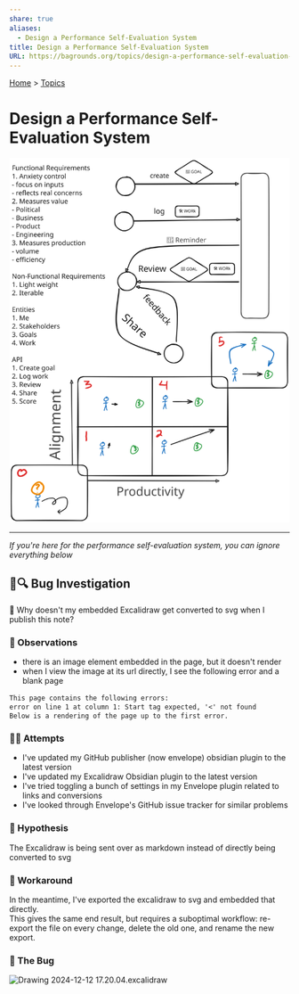 ```yaml
---
share: true
aliases:
  - Design a Performance Self-Evaluation System
title: Design a Performance Self-Evaluation System
URL: https://bagrounds.org/topics/design-a-performance-self-evaluation-system
---
```

[Home](../index.md) > [Topics](./index.md)  
# Design a Performance Self-Evaluation System  
![design-a-performance-self-evaluation-system](../design-a-performance-self-evaluation-system.svg)  
  
---  
_If you're here for the performance self-evaluation system, you can ignore everything below_  
## 🦟🔍 Bug Investigation  
🤔 Why doesn't my embedded Excalidraw get converted to svg when I publish this note?  
### 👀 Observations  
- there is an image element embedded in the page, but it doesn't render  
- when I view the image at its url directly, I see the following error and a blank page  
```  
This page contains the following errors:  
error on line 1 at column 1: Start tag expected, '<' not found  
Below is a rendering of the page up to the first error.  
```  
  
### 🧑‍🔬 Attempts  
- I've updated my GitHub publisher (now envelope) obsidian plugin to the latest version  
- I've updated my Excalidraw Obsidian plugin to the latest version  
- I've tried toggling a bunch of settings in my Envelope plugin related to links and conversions  
- I've looked through Envelope's GitHub issue tracker for similar problems  
  
###  🤔 Hypothesis  
The Excalidraw is being sent over as markdown instead of directly being converted to svg  
  
### 📎 Workaround  
In the meantime, I've exported the excalidraw to svg and embedded that directly.  
This gives the same end result, but requires a suboptimal workflow: re-export the file on every change, delete the old one, and rename the new export.  
  
### 🦟 The Bug  
![Drawing 2024-12-12 17.20.04.excalidraw](../Drawing%202024-12-12%2017.20.04.svg)  
